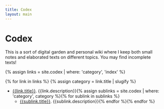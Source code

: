 ```yaml
---
title: Codex
layout: main
---
```


# Codex

This is a sort of digital garden and personal wiki where I keep both small notes and elaborated texts on different topics. You may find incomplete texts!
 
{% assign links = site.codex | where: 'category', 'index' %}

{% for link in links %} {% assign category = link.title | slugify %}
- [{{link.title}}]({{link.url}}). {{link.description}}{% assign sublinks = site.codex | where: 'category', category %}{% for sublink in sublinks %}
  - [{{sublink.title}}]({{sublink.url}}). {{sublink.description}}{% endfor %}{% endfor %}
